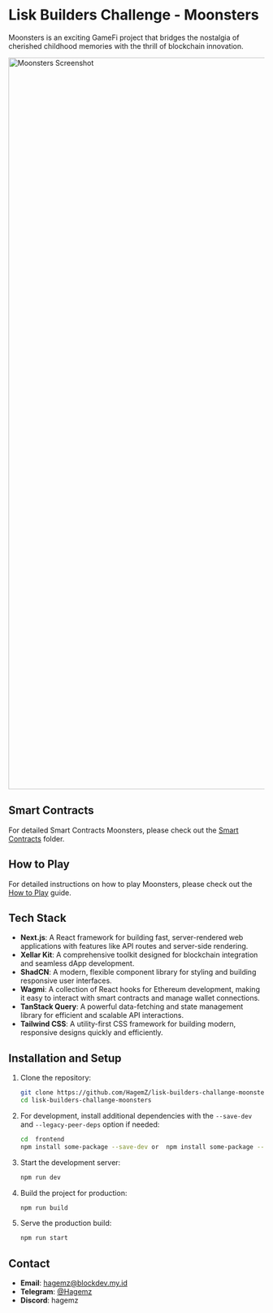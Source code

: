 # Lisk Builders Challenge - Moonsters

Moonsters is an exciting GameFi project that bridges the nostalgia of cherished childhood memories with the thrill of blockchain innovation.

<img width="1440" alt="Moonsters Screenshot" src="https://raw.githubusercontent.com/HagemZ/lisk-builders-challange-moonsters/refs/heads/main/moonsters.png" />

## Smart Contracts
For detailed Smart Contracts Moonsters, please check out the [Smart Contracts](./smart-contracts) folder.

## How to Play
For detailed instructions on how to play Moonsters, please check out the [How to Play](HOW_TO_PLAY.md) guide.

## Tech Stack

- **Next.js**: A React framework for building fast, server-rendered web applications with features like API routes and server-side rendering.
- **Xellar Kit**: A comprehensive toolkit designed for blockchain integration and seamless dApp development.
- **ShadCN**: A modern, flexible component library for styling and building responsive user interfaces.
- **Wagmi**: A collection of React hooks for Ethereum development, making it easy to interact with smart contracts and manage wallet connections.
- **TanStack Query**: A powerful data-fetching and state management library for efficient and scalable API interactions.
- **Tailwind CSS**: A utility-first CSS framework for building modern, responsive designs quickly and efficiently.

## Installation and Setup

1. Clone the repository:
   ```bash
   git clone https://github.com/HagemZ/lisk-builders-challange-moonsters.git
   cd lisk-builders-challange-moonsters
   ```

2. For development, install additional dependencies with the `--save-dev` and `--legacy-peer-deps` option if needed:
   ```bash
   cd  frontend
   npm install some-package --save-dev or  npm install some-package --legacy-peer-deps
   ```

3. Start the development server:
   ```bash
   npm run dev
   ```

4. Build the project for production:
   ```bash
   npm run build
   ```

5. Serve the production build:
   ```bash
   npm run start
   ```

## Contact

- **Email**: [hagemz@blockdev.my.id](mailto:hagemz@blockdev.my.id)
- **Telegram**: [@Hagemz](https://t.me/Hagemz)
- **Discord**: hagemz
